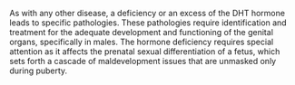 As with any other disease, a deficiency or an excess of the DHT hormone leads to specific pathologies. These pathologies require identification and treatment for the adequate development and functioning of the genital organs, specifically in males. The hormone deficiency requires special attention as it affects the prenatal sexual differentiation of a fetus, which sets forth a cascade of maldevelopment issues that are unmasked only during puberty.